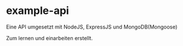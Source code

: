 # example-api
Eine API umgesetzt mit  NodeJS, ExpressJS und MongoDB(Mongoose)

Zum lernen und einarbeiten erstellt.
